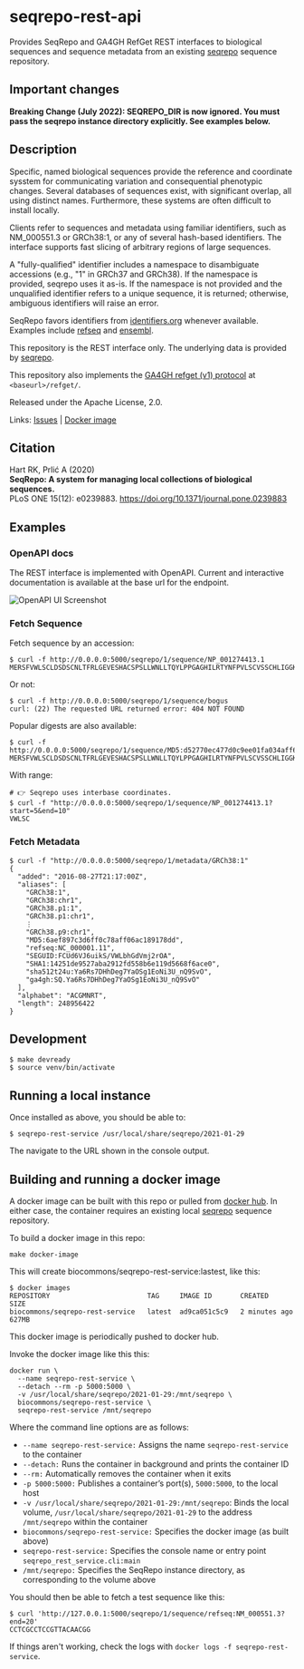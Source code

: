 # seqrepo-rest-api

Provides SeqRepo and GA4GH RefGet REST interfaces to biological sequences and sequence metadata from an existing
[seqrepo](https://github.com/biocommons/biocommons.seqrepo/) sequence repository.

## Important changes

**Breaking Change (July 2022): SEQREPO_DIR is now ignored.  You must pass the seqrepo instance directory explicitly.
See examples below.**

## Description

Specific, named biological sequences provide the reference and coordinate sysstem for communicating variation and
consequential phenotypic changes. Several databases of sequences exist, with significant overlap, all using distinct
names. Furthermore, these systems are often difficult to install locally. 

Clients refer to sequences and metadata using familiar identifiers, such as NM_000551.3 or GRCh38:1, or any of several
hash-based identifiers.  The interface supports fast slicing of arbitrary regions of large sequences.

A "fully-qualified" identifier includes a namespace to disambiguate accessions (e.g., "1" in GRCh37 and GRCh38). If the
namespace is provided, seqrepo uses it as-is.  If the namespace is not provided and the unqualified identifier refers to
a unique sequence, it is returned; otherwise, ambiguous identifiers will raise an error.

SeqRepo favors identifiers from [identifiers.org](identifiers.org) whenever available.  Examples include
[refseq](https://registry.identifiers.org/registry/refseq) and
[ensembl](https://registry.identifiers.org/registry/ensembl).

This repository is the REST interface only.  The underlying data is provided by
[seqrepo](https://github.com/biocommons/biocommons.seqrepo/).

This repository also implements the [GA4GH refget (v1) protocol](https://samtools.github.io/hts-specs/refget.html) at
`<baseurl>/refget/`.

Released under the Apache License, 2.0.

Links: [Issues](https://github.com/biocommons/seqrepo-rest-service/issues) | [Docker
image](https://cloud.docker.com/u/biocommons/repository/docker/biocommons/seqrepo-rest-service)


## Citation

Hart RK, Prlić A (2020)  
**SeqRepo: A system for managing local collections of biological sequences.**  
PLoS ONE 15(12): e0239883. https://doi.org/10.1371/journal.pone.0239883


## Examples

### OpenAPI docs

The REST interface is implemented with OpenAPI. Current and
interactive documentation is available at the base url for the
endpoint.

![OpenAPI UI Screenshot](docs/images/seqrepo-api-ui.png)


### Fetch Sequence

Fetch sequence by an accession:

    $ curl -f http://0.0.0.0:5000/seqrepo/1/sequence/NP_001274413.1
    MERSFVWLSCLDSDSCNLTFRLGEVESHACSPSLLWNLLTQYLPPGAGHILRTYNFPVLSCVSSCHLIGGKMPEN

Or not:

    $ curl -f http://0.0.0.0:5000/seqrepo/1/sequence/bogus
    curl: (22) The requested URL returned error: 404 NOT FOUND

Popular digests are also available:

    $ curl -f http://0.0.0.0:5000/seqrepo/1/sequence/MD5:d52770ec477d0c9ee01fa034aff62cb4
    MERSFVWLSCLDSDSCNLTFRLGEVESHACSPSLLWNLLTQYLPPGAGHILRTYNFPVLSCVSSCHLIGGKMPEN

With range:

    # 👉 Seqrepo uses interbase coordinates.
    $ curl -f "http://0.0.0.0:5000/seqrepo/1/sequence/NP_001274413.1?start=5&end=10"
    VWLSC

### Fetch Metadata

    $ curl -f "http://0.0.0.0:5000/seqrepo/1/metadata/GRCh38:1"
    {
      "added": "2016-08-27T21:17:00Z",
      "aliases": [
        "GRCh38:1",
        "GRCh38:chr1",
        "GRCh38.p1:1",
        "GRCh38.p1:chr1",
		⋮
        "GRCh38.p9:chr1",
        "MD5:6aef897c3d6ff0c78aff06ac189178dd",
        "refseq:NC_000001.11",
        "SEGUID:FCUd6VJ6uikS/VWLbhGdVmj2rOA",
        "SHA1:14251de9527aba2912fd558b6e119d5668f6ace0",
        "sha512t24u:Ya6Rs7DHhDeg7YaOSg1EoNi3U_nQ9SvO",
        "ga4gh:SQ.Ya6Rs7DHhDeg7YaOSg1EoNi3U_nQ9SvO"
      ],
      "alphabet": "ACGMNRT",
      "length": 248956422
    }


## Development

    $ make devready
    $ source venv/bin/activate

## Running a local instance

Once installed as above, you should be able to:

    $ seqrepo-rest-service /usr/local/share/seqrepo/2021-01-29

The navigate to the URL shown in the console output.


## Building and running a docker image

A docker image can be built with this repo or pulled from [docker
hub](https://hub.docker.com/r/biocommons/seqrepo-rest-service).  In either case, the container requires an existing
local [seqrepo](https://github.com/biocommons/biocommons.seqrepo/) sequence repository.  

To build a docker image in this repo:

    make docker-image

This will create biocommons/seqrepo-rest-service:lastest, like this:

    $ docker images 
    REPOSITORY                        TAG     IMAGE ID       CREATED          SIZE
    biocommons/seqrepo-rest-service   latest  ad9ca051c5c9   2 minutes ago    627MB

This docker image is periodically pushed to docker hub.

Invoke the docker image like this this:

    docker run \
      --name seqrepo-rest-service \
      --detach --rm -p 5000:5000 \
      -v /usr/local/share/seqrepo/2021-01-29:/mnt/seqrepo \
      biocommons/seqrepo-rest-service \
      seqrepo-rest-service /mnt/seqrepo

Where the command line options are as follows:
* `--name seqrepo-rest-service:` Assigns the name `seqrepo-rest-service` to the container
* `--detach:` Runs the container in background and prints the container ID
* `--rm:` Automatically removes the container when it exits
* `-p 5000:5000:` Publishes a container’s port(s), `5000:5000`, to the local host
* `-v /usr/local/share/seqrepo/2021-01-29:/mnt/seqrepo`: Binds the local volume, `/usr/local/share/seqrepo/2021-01-29` to the address `/mnt/seqrepo` within the container
* `biocommons/seqrepo-rest-service:` Specifies the docker image (as built above)
* `seqrepo-rest-service:` Specifies the console name or entry point `seqrepo_rest_service.cli:main`
* `/mnt/seqrepo:` Specifies the SeqRepo instance directory, as corresponding to the volume above

You should then be able to fetch a test sequence like this:

    $ curl 'http://127.0.0.1:5000/seqrepo/1/sequence/refseq:NM_000551.3?end=20'
    CCTCGCCTCCGTTACAACGG

If things aren't working, check the logs with `docker logs -f seqrepo-rest-service`.
